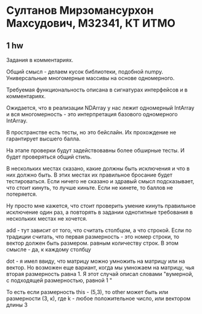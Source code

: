 # Султанов Мирзомансурхон Махсудович, M32341, КТ ИТМО
## 1 hw

Задания в комментариях.

Общий смысл - делаем кусок библиотеки, подобной numpy.
Универсальные многомерные массивы на основе одномерного.

Требуемая функциональность описана в сигнатурах интерфейсов и в комментариях.

Ожидается, что в реализации  NDArray у нас лежит одномерный IntArray и вся многомерность - это интерпретация базового одномерного IntArray.

В  пространстве есть тесты, но это бейслайн. Их прохождение не гарантирует высшего балла.

На этапе проверки будут задействовавны более обширные тесты.
И будет проверяться общий стиль.

В нескольких местах сказано, какие должны быть исключения и что в них должно быть.
В этих местах их правильное бросание будет тестироваться.
Если ничего не сказано и здравый смысл подсказывает, что стоит кинуть, то лучше киньте.
Если не кинете, то баллов не потеряется.

Ну просто мне кажется, что стоит проверить умение кинуть правильное исключение один раз, а повторять
в задании однотипные требования в нескольких местах не хочется.

add - тут зависит от того, что считать столбцом, а что строкой.
Если по традиции считать, что первая размерность - это номер строки, то вектор должен быть размером. равным количеству строк. В этом смысле - да, к каждому столбцу

dot  - я имел ввиду, что матрицу можно умножить на матрицу или на вектор.
Но возможен еще вариант, когда мы умножаем на матрицу, чья вторая размерность равна 1.
Я этот случай описал словами "вумерной, с подходящей размерностью, равной 1 "

То есть если размерность this - (5,3),
то other может быть или размерности (3, к), где k - любое положительное число, или вектором длины 3

